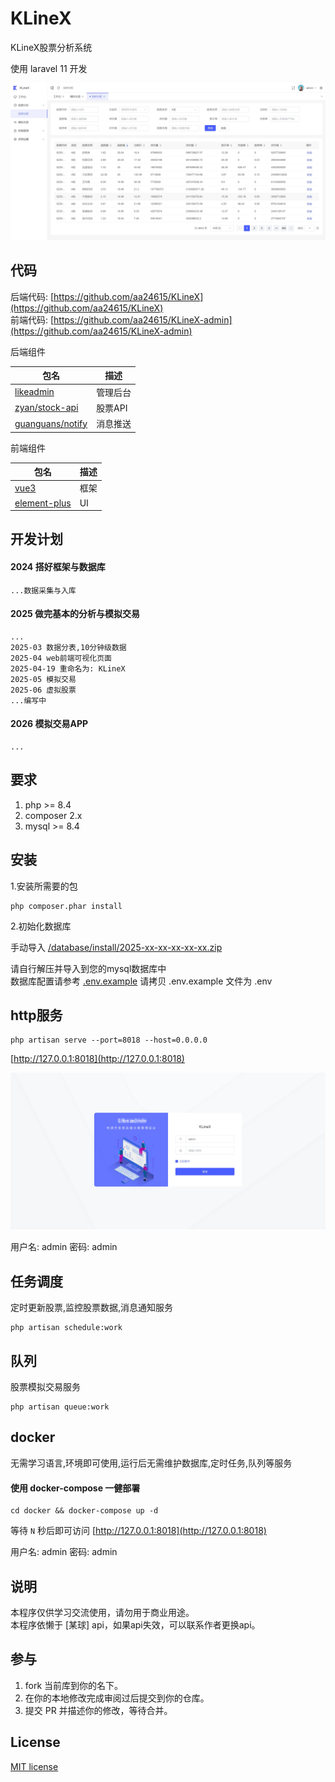 # KLineX

KLineX股票分析系统

使用 laravel 11 开发

![img](./docs/img/list.png)


## 代码

后端代码: [https://github.com/aa24615/KLineX](https://github.com/aa24615/KLineX)    
前端代码: [https://github.com/aa24615/KLineX-admin](https://github.com/aa24615/KLineX-admin)


后端组件

 |  包名 | 描述 |
|---|---|
|[likeadmin](https://likeadmin.cn/)|管理后台|
| [zyan/stock-api](https://github.com/zyan/stock-api) | 股票API |
| [guanguans/notify](https://github.com/guanguans/notify) | 消息推送 |

前端组件

 |  包名 | 描述 |
|---|---|
|[vue3](https://cn.vuejs.org/)| 框架|
|[element-plus](https://cn.element-plus.org/zh-CN/)|UI|

## 开发计划

#### 2024 搭好框架与数据库

    ...数据采集与入库

#### 2025 做完基本的分析与模拟交易

    ...
    2025-03 数据分表,10分钟级数据  
    2025-04 web前端可视化页面
    2025-04-19 重命名为: KLineX
    2025-05 模拟交易
    2025-06 虚拟股票
    ...编写中


#### 2026 模拟交易APP

    ...

## 要求

1. php >= 8.4
2. composer 2.x
3. mysql >= 8.4

## 安装

1.安装所需要的包
```
php composer.phar install
```

2.初始化数据库

手动导入 [/database/install/2025-xx-xx-xx-xx-xx.zip](/database/install/)

请自行解压并导入到您的mysql数据库中   
数据库配置请参考 [.env.example](.env.example) 请拷贝 .env.example 文件为 .env 

## http服务

```
php artisan serve --port=8018 --host=0.0.0.0
```

[http://127.0.0.1:8018](http://127.0.0.1:8018)


![img](./docs/img/login.png)

用户名: admin 密码: admin

## 任务调度

定时更新股票,监控股票数据,消息通知服务

```
php artisan schedule:work
```

## 队列

股票模拟交易服务
```
php artisan queue:work
```


## docker

无需学习语言,环境即可使用,运行后无需维护数据库,定时任务,队列等服务

#### 使用 docker-compose 一健部署

```
cd docker && docker-compose up -d
```
等待 ```N``` 秒后即可访问 [http://127.0.0.1:8018](http://127.0.0.1:8018)

用户名: admin 密码: admin

## 说明

本程序仅供学习交流使用，请勿用于商业用途。   
本程序依懒于 [某球] api，如果api失效，可以联系作者更换api。

## 参与

1. fork 当前库到你的名下。
2. 在你的本地修改完成审阅过后提交到你的仓库。
3. 提交 PR 并描述你的修改，等待合并。

## License

[MIT license](https://opensource.org/licenses/MIT)
